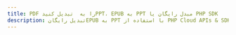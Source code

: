 ---title: PDF را به  تبدیل کنیدPPT، EPUB به PPT مبدل رایگان یا PHP SDKdescription: تبدیل رایگانEPUB به PPT با استفاده از PHP Cloud APIs & SDK همچنین اسناد PDF را در Cloud ایجاد، ویرایش و رندر کنید.---